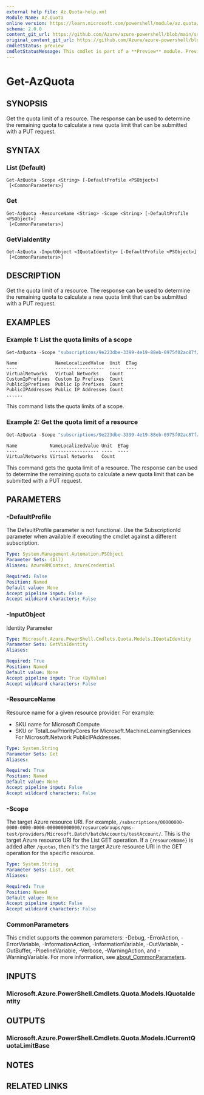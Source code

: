 ```yaml
---
external help file: Az.Quota-help.xml
Module Name: Az.Quota
online version: https://learn.microsoft.com/powershell/module/az.quota/get-azquota
schema: 2.0.0
content_git_url: https://github.com/Azure/azure-powershell/blob/main/src/Quota/Quota/help/Get-AzQuota.md
original_content_git_url: https://github.com/Azure/azure-powershell/blob/main/src/Quota/Quota/help/Get-AzQuota.md
cmdletStatus: preview
cmdletStatusMessage: This cmdlet is part of a **Preview** module. Preview versions aren't recommended for use in production environments. For more information, see https://aka.ms/azps-refstatus.
---
```


# Get-AzQuota

## SYNOPSIS
Get the quota limit of a resource.
The response can be used to determine the remaining quota to calculate a new quota limit that can be submitted with a PUT request.

## SYNTAX

### List (Default)
```
Get-AzQuota -Scope <String> [-DefaultProfile <PSObject>]
 [<CommonParameters>]
```

### Get
```
Get-AzQuota -ResourceName <String> -Scope <String> [-DefaultProfile <PSObject>]
 [<CommonParameters>]
```

### GetViaIdentity
```
Get-AzQuota -InputObject <IQuotaIdentity> [-DefaultProfile <PSObject>]
 [<CommonParameters>]
```

## DESCRIPTION
Get the quota limit of a resource.
The response can be used to determine the remaining quota to calculate a new quota limit that can be submitted with a PUT request.

## EXAMPLES

### Example 1: List the quota limits of a scope
```powershell
Get-AzQuota -Scope "subscriptions/9e223dbe-3399-4e19-88eb-0975f02ac87f/providers/Microsoft.Network/locations/eastus"
```

```output
Name              NameLocalizedValue  Unit  ETag
----              ------------------  ----  ----
VirtualNetworks   Virtual Networks    Count
CustomIpPrefixes  Custom Ip Prefixes  Count
PublicIpPrefixes  Public Ip Prefixes  Count
PublicIPAddresses Public IP Addresses Count
......
```

This command lists the quota limits of a scope.

### Example 2: Get the quota limit of a resource
```powershell
Get-AzQuota -Scope "subscriptions/9e223dbe-3399-4e19-88eb-0975f02ac87f/providers/Microsoft.Network/locations/eastus" -ResourceName VirtualNetworks
```

```output
Name            NameLocalizedValue Unit  ETag
----            ------------------ ----  ----
VirtualNetworks Virtual Networks   Count
```

This command gets the quota limit of a resource.
The response can be used to determine the remaining quota to calculate a new quota limit that can be submitted with a PUT request.

## PARAMETERS

### -DefaultProfile
The DefaultProfile parameter is not functional.
Use the SubscriptionId parameter when available if executing the cmdlet against a different subscription.

```yaml
Type: System.Management.Automation.PSObject
Parameter Sets: (All)
Aliases: AzureRMContext, AzureCredential

Required: False
Position: Named
Default value: None
Accept pipeline input: False
Accept wildcard characters: False
```

### -InputObject
Identity Parameter

```yaml
Type: Microsoft.Azure.PowerShell.Cmdlets.Quota.Models.IQuotaIdentity
Parameter Sets: GetViaIdentity
Aliases:

Required: True
Position: Named
Default value: None
Accept pipeline input: True (ByValue)
Accept wildcard characters: False
```

### -ResourceName
Resource name for a given resource provider.
For example:
- SKU name for Microsoft.Compute
- SKU or TotalLowPriorityCores for Microsoft.MachineLearningServices
 For Microsoft.Network PublicIPAddresses.

```yaml
Type: System.String
Parameter Sets: Get
Aliases:

Required: True
Position: Named
Default value: None
Accept pipeline input: False
Accept wildcard characters: False
```

### -Scope
The target Azure resource URI.
For example, `/subscriptions/00000000-0000-0000-0000-000000000000/resourceGroups/qms-test/providers/Microsoft.Batch/batchAccounts/testAccount/`.
This is the target Azure resource URI for the List GET operation.
If a `{resourceName}` is added after `/quotas`, then it's the target Azure resource URI in the GET operation for the specific resource.

```yaml
Type: System.String
Parameter Sets: List, Get
Aliases:

Required: True
Position: Named
Default value: None
Accept pipeline input: False
Accept wildcard characters: False
```

### CommonParameters
This cmdlet supports the common parameters: -Debug, -ErrorAction, -ErrorVariable, -InformationAction, -InformationVariable, -OutVariable, -OutBuffer, -PipelineVariable, -Verbose, -WarningAction, and -WarningVariable. For more information, see [about_CommonParameters](http://go.microsoft.com/fwlink/?LinkID=113216).

## INPUTS

### Microsoft.Azure.PowerShell.Cmdlets.Quota.Models.IQuotaIdentity

## OUTPUTS

### Microsoft.Azure.PowerShell.Cmdlets.Quota.Models.ICurrentQuotaLimitBase

## NOTES

## RELATED LINKS
